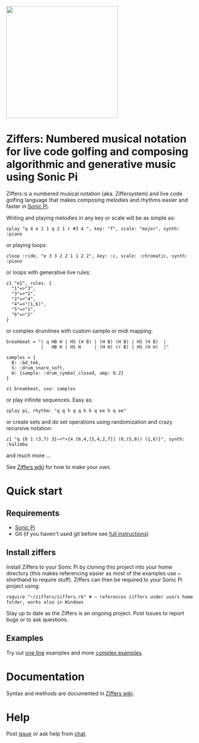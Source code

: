 <img src="https://github.com/amiika/ziffers/raw/ziffers2/ziffers.png" width=300 border=0, padding=0>

# Ziffers: Numbered musical notation for live code golfing and composing algorithmic and generative music using Sonic Pi
Ziffers is a numbered musical notation (aka. Ziffersystem) and live code golfing language that makes composing melodies and rhythms easier and faster in [Sonic Pi](https://sonic-pi.net/).

Writing and playing melodies in any key or scale will be as simple as:
```
zplay "q 4 e 1 1 q 2 1 r #3 4 ", key: "f", scale: "major", synth: :piano
```
or playing loops:
```
zloop :ride, "e 3 3 2 2 1 1 2 2", key: :c, scale: :chromatic, synth: :piano
```
or loops with generative live rules:
```
z1 "e1", rules: {
  "1"=>"3",
  "3"=>"2",
  "2"=>"4",
  "4"=>"(1,6)",
  "5"=>"1",
  "6"=>"2"
}
```
or complex drumlines with custom sample or midi mapping:
```
breakbeat = "| q HB H | HS (H B) | (H B) (H B) | HS (H B)  |
             |   HB H | HS H     | (H H) (r B) | HS (H H)  |"

samples = {
  B: :bd_tek,
  S: :drum_snare_soft,
  H: {sample: :drum_cymbal_closed, amp: 0.2}
}

z1 breakbeat, use: samples
```
or play infinite sequences. Easy as:
```
zplay pi, rhythm: "q q h q q h h q ee h q ee"
```
or create sets and do set operations using randomization and crazy recursive notation:
```
z1 "q {0 1 (3,7) 3}~<*>{4 [6,4,[5,4,2,7]] (0,(5,8)) (1,6)}", synth: :kalimba
```
and much more ...

See [Ziffers wiki](https://github.com/amiika/ziffers/wiki) for how to make your own.

# Quick start

## Requirements

- [Sonic Pi](https://sonic-pi.net/)
- Git (if you haven't used git before see [full instructions](https://github.com/amiika/ziffers/wiki/Install))


## Install ziffers

Install Ziffers to your Sonic Pi by cloning this project into your home directory (this makes referencing easier as most of the examples use ~ shorthand to require stuff). Ziffers can then be required to your Sonic Pi project using:

```
require "~/ziffers/ziffers.rb" # ~ references ziffers under users home folder, works also in Windows
```

Stay up to date as the Ziffers is an ongoing project. Post Issues to report bugs or to ask questions.

## Examples

Try out [one line](https://github.com/amiika/ziffers/blob/master/play_tests.rb) examples and more [complex examples](https://github.com/amiika/ziffers/tree/master/examples).

# Documentation

Syntax and methods are documented in [Ziffers wiki](https://github.com/amiika/ziffers/wiki).

# Help

Post [issue](https://github.com/amiika/ziffers/issues) or ask help from [chat](https://chat.toplap.org/channel/ziffers).

